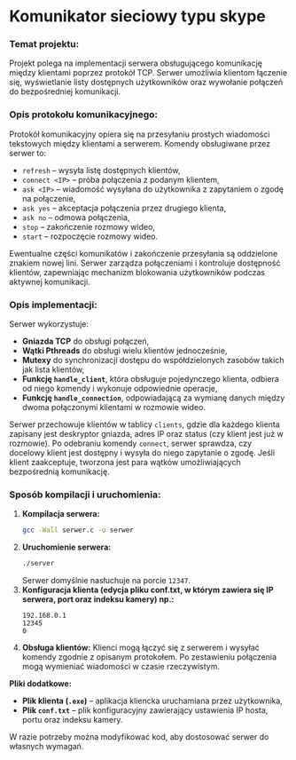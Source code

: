 # Komunikator sieciowy typu skype
### Temat projektu:
Projekt polega na implementacji serwera obsługującego komunikację między klientami poprzez protokół TCP. Serwer umożliwia klientom łączenie się, wyświetlanie listy dostępnych użytkowników oraz wywołanie połączeń do bezpośredniej komunikacji.

### Opis protokołu komunikacyjnego:
Protokół komunikacyjny opiera się na przesyłaniu prostych wiadomości tekstowych między klientami a serwerem. Komendy obsługiwane przez serwer to:
- `refresh` – wysyła listę dostępnych klientów,
- `connect <IP>` – próba połączenia z podanym klientem,
- `ask <IP>` – wiadomość wysyłana do użytkownika z zapytaniem o zgodę na połączenie,
- `ask yes` – akceptacja połączenia przez drugiego klienta,
- `ask no` – odmowa połączenia, 
- `stop` – zakończenie rozmowy wideo,
- `start` – rozpoczęcie rozmowy wideo.

Ewentualne części komunikatów i zakończenie przesyłania są oddzielone znakiem nowej lini.
Serwer zarządza połączeniami i kontroluje dostępność klientów, zapewniając mechanizm blokowania użytkowników podczas aktywnej komunikacji.

### Opis implementacji:
Serwer wykorzystuje:
- **Gniazda TCP** do obsługi połączeń,
- **Wątki Pthreads** do obsługi wielu klientów jednocześnie,
- **Mutexy** do synchronizacji dostępu do współdzielonych zasobów takich jak lista klientów,
- **Funkcję `handle_client`**, która obsługuje pojedynczego klienta, odbiera od niego komendy i wykonuje odpowiednie operacje,
- **Funkcję `handle_connection`**, odpowiadającą za wymianę danych między dwoma połączonymi klientami w rozmowie wideo.

Serwer przechowuje klientów w tablicy `clients`, gdzie dla każdego klienta zapisany jest deskryptor gniazda, adres IP oraz status (czy klient jest już w rozmowie). Po odebraniu komendy `connect`, serwer sprawdza, czy docelowy klient jest dostępny i wysyła do niego zapytanie o zgodę. Jeśli klient zaakceptuje, tworzona jest para wątków umożliwiających bezpośrednią komunikację.


### Sposób kompilacji i uruchomienia:
1. **Kompilacja serwera:**
   ```sh
   gcc -Wall serwer.c -o serwer
   ```
2. **Uruchomienie serwera:**
   ```sh
   ./server
   ```
   Serwer domyślnie nasłuchuje na porcie `12347`.
3. **Konfiguracja klienta (edycja pliku conf.txt, w którym zawiera się IP serwera, port oraz indeksu kamery) np.:**
   ```
   192.168.0.1
   12345
   0
   ```
5. **Obsługa klientów:**
   Klienci mogą łączyć się z serwerem i wysyłać komendy zgodnie z opisanym protokołem. Po zestawieniu połączenia mogą wymieniać wiadomości w czasie rzeczywistym.

**Pliki dodatkowe:**
- **Plik klienta (`.exe`)** – aplikacja kliencka uruchamiana przez użytkownika,
- **Plik `conf.txt`** – plik konfiguracyjny zawierający ustawienia IP hosta, portu oraz indeksu kamery.

W razie potrzeby można modyfikować kod, aby dostosować serwer do własnych wymagań.

